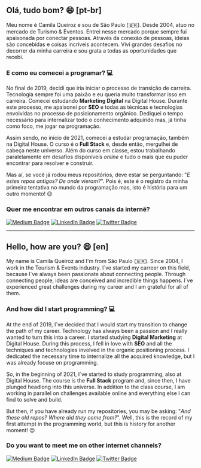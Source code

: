 ## Olá, tudo bom? :smile: [pt-br]

Meu nome é Camila Queiroz e sou de São Paulo (🇧🇷). Desde 2004, atuo no mercado de Turismo & Eventos. Entrei nesse mercado porque sempre fui apaixonada por conectar pessoas. Através da conexão de pessoas, ideias são concebidas e coisas incríveis acontecem. Vivi grandes desafios no decorrer da minha carreira e sou grata a todas as oportunidades que recebi.

### E como eu comecei a programar? :computer:

No final de 2019, decidi que iria iniciar o processo de transição de carreira. Tecnologia sempre foi uma paixão e eu queria muito transformar isso em carreira. Comecei estudando **Marketing Digital** na Digital House. Durante este processo, me apaixonei por **SEO** e todas as técnicas e tecnologias envolvidas no processo de posicionamento orgânico. Dediquei o tempo necessário para internalizar todo o conhecimento adquirido mas, já tinha como foco, me jogar na programação.

Assim sendo, no início de 2021, comecei a estudar programação, também na Digital House. O curso é o **Full Stack** e, desde então, mergulhei de cabeça neste universo. Além do curso em classe, estou trabalhando paralelamente em desafios disponíveis *online* e tudo o mais que eu puder encontrar para resolver e construir.

Mas aí, se você já rodou meus repositórios, deve estar se perguntando: "*E estes repos antigos? De onde vieram?*". Pois é, este é o registro da minha primeira tentativa no mundo da programação mas, isto é história para um outro momento! 😉

### Quer me encontrar em outros canais da internê?

[![Medium Badge](https://img.shields.io/badge/Medium-Follow-black)](https://camimq.medium.com/) [![LinkedIn Badge](https://img.shields.io/badge/LinkedIn-Conectar-blue)](www.linkedin.com/in/camilaqueiroz) [![Twitter Badge](https://img.shields.io/badge/Twitter-Follow-blueviolet)](https://twitter.com/camimq)

-------------------------------------------------------------------------------------------------

## Hello, how are you? :smile: [en]

My name is Camila Queiroz and I'm from São Paulo (🇧🇷). Since 2004, I work in the Tourism & Events industry. I´ve started my carreer on this field, because I´ve always been passionate about connecting people. Through connecting people, ideas are conceived and incredible things happens. I´ve experienced great challenges during my career and I am grateful for all of them.

### And how did I start programming? 💻

At the end of 2019, I´ve decided that I would start my transition to change the path of my career. Technology has always been a passion and I really wanted to turn this into a career. I started studying **Digital Marketing** at Digital House. During this process, I fell in love with **SEO** and all the techniques and technologies involved in the organic positioning process. I dedicated the necessary time to internalize all the acquired knowledge, but I was already focuse on programming.

So, in the beginning of 2021, I´ve started to study programming, also at Digital House. The course is the **Full Stack** program and, since then, I have plunged headlong into this universe. In addition to the class course, I am working in parallel on challenges available online and everything else I can find to solve and build.


But then, if you have already run my repositories, you may be asking: "*And these old repos? Where did they come from?*". Well, this is the record of my first attempt in the programming world, but this is history for another moment! :wink:

### Do you want to meet me on other internet channels?

[![Medium Badge](https://img.shields.io/badge/Medium-Follow-black)](https://camimq.medium.com/) [![LinkedIn Badge](https://img.shields.io/badge/LinkedIn-Conectar-blue)](www.linkedin.com/in/camilaqueiroz) [![Twitter Badge](https://img.shields.io/badge/Twitter-Follow-blueviolet)](https://twitter.com/camimq)
